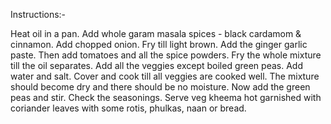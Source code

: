 Instructions:-

Heat oil in a pan. Add whole garam masala spices - black cardamom & cinnamon.
Add chopped onion. Fry till light brown. Add the ginger garlic paste.
Then add tomatoes and all the spice powders. Fry the whole mixture till the oil separates.
Add all the veggies except boiled green peas. Add water and salt.
Cover and cook till all veggies are cooked well.
The mixture should become dry and there should be no moisture.
Now add the green peas and stir. Check the seasonings.
Serve veg kheema hot garnished with coriander leaves with some rotis, phulkas, naan or bread.